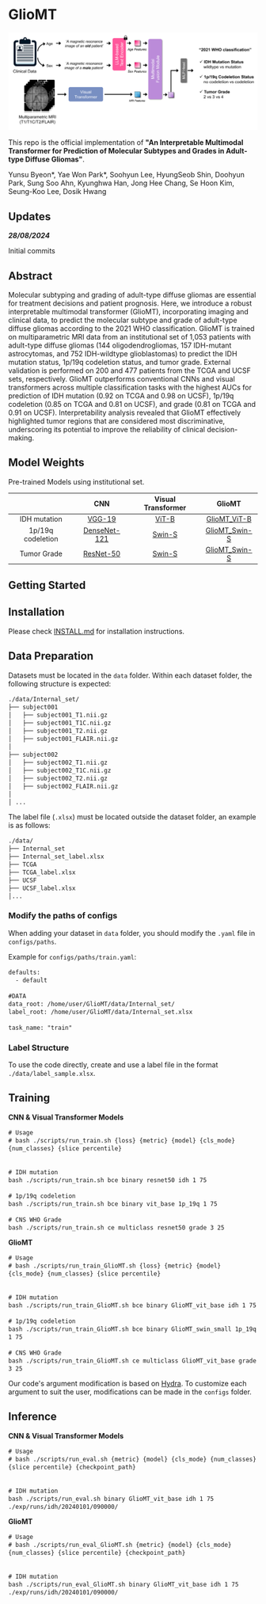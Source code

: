# GlioMT

![alt man](./figures/main.png)


This repo is the official implementation of **"An Interpretable Multimodal Transformer for Prediction of Molecular Subtypes and Grades in Adult-type Diffuse Gliomas"**.

Yunsu Byeon*, Yae Won Park*, Soohyun Lee, HyungSeob Shin, Doohyun Park, Sung Soo Ahn, Kyunghwa Han, Jong Hee Chang, Se Hoon Kim, Seung-Koo Lee, Dosik Hwang


## Updates

***28/08/2024***

Initial commits

## Abstract
Molecular subtyping and grading of adult-type diffuse gliomas are essential for treatment decisions and patient prognosis. Here, we introduce a robust interpretable multimodal transformer (GlioMT), incorporating imaging and clinical data, to predict the molecular subtype and grade of adult-type diffuse gliomas according to the 2021 WHO classification. GlioMT is trained on multiparametric MRI data from an institutional set of 1,053 patients with adult-type diffuse gliomas (144 oligodendrogliomas, 157 IDH-mutant astrocytomas, and 752 IDH-wildtype glioblastomas) to predict the IDH mutation status, 1p/19q codeletion status, and tumor grade. External validation is performed on 200 and 477 patients from the TCGA and UCSF sets, respectively. GlioMT outperforms conventional CNNs and visual transformers across multiple classification tasks with the highest AUCs for prediction of IDH mutation (0.92 on TCGA and 0.98 on UCSF), 1p/19q codeletion (0.85 on TCGA and 0.81 on UCSF), and grade (0.81 on TCGA and 0.91 on UCSF). Interpretability analysis revealed that GlioMT effectively highlighted tumor regions that are considered most discriminative, underscoring its potential to improve the reliability of clinical decision-making. 
 


## Model Weights
Pre-trained Models using institutional set.

|                   | CNN | Visual Transformer | GlioMT |
|:-----------------:|:------------------------:|:---------------------------------------:|:---------------------------:|
| IDH mutation      |       [VGG-19](https://drive.google.com/file/d/1S-MZGCPEh4pn7ZBWA5j3Gb20kOdpQfwW/view?usp=drive_link)       |               [ViT-B](https://drive.google.com/file/d/1Gd4M52A5YI1YAbRc0PHlFdnDZHbJUQPc/view?usp=drive_link)           |       [GlioMT_ViT-B](https://drive.google.com/file/d/1VtRU3W_Tl_ghrsa2Fjpmr8Y-yJqaV_sn/view?usp=drive_link)    |
| 1p/19q codeletion |    [DenseNet-121](https://drive.google.com/file/d/1iK2z0NrYDRMuiKJBaCbC3RVDGZpisWNT/view?usp=drive_link)    |               [Swin-S](https://drive.google.com/file/d/1H5VvbwVSPr-zsEJYeD_3VuL3nmdEOoMh/view?usp=drive_link)          |      [GlioMT_Swin-S](https://drive.google.com/file/d/1AkXwnEBg_M0f7eaF11TuSyqu6ktDCuPb/view?usp=drive_link)    |
| Tumor Grade       |      [ResNet-50](https://drive.google.com/file/d/1YT0ggGdCes8MQiwxLCGKcbRxp_24bqdh/view?usp=drive_link)     |               [Swin-S](https://drive.google.com/file/d/1WdVsL1psAeVx0arMztKPwa1PNsH0I7b2/view?usp=drive_link)          |      [GlioMT_Swin-S](https://drive.google.com/file/d/1lnasGRbYbA5c3cPmZa0kBwJkixCrV9Sj/view?usp=drive_link)    |


## Getting Started
## Installation
Please check [INSTALL.md](INSTALL.md) for installation instructions.

## Data Preparation
Datasets must be located in the `data` folder. Within each dataset folder, the following structure is expected:

```
./data/Internal_set/
├── subject001
│   ├── subject001_T1.nii.gz
│   ├── subject001_T1C.nii.gz
│   ├── subject001_T2.nii.gz
│   ├── subject001_FLAIR.nii.gz
│
├── subject002
│   ├── subject002_T1.nii.gz
│   ├── subject002_T1C.nii.gz
│   ├── subject002_T2.nii.gz
│   ├── subject002_FLAIR.nii.gz
│
│ ...
```
The label file (`.xlsx`) must be located outside the dataset folder, an example is as follows:
```
./data/
├── Internal_set
├── Internal_set_label.xlsx
├── TCGA
├── TCGA_label.xlsx
├── UCSF
├── UCSF_label.xlsx
│...
```

### Modify the paths of configs
When adding your dataset in `data` folder, you should modify the `.yaml` file in `configs/paths`.

Example for `configs/paths/train.yaml`:
```
defaults:
  - default

#DATA
data_root: /home/user/GlioMT/data/Internal_set/
label_root: /home/user/GlioMT/data/Internal_set.xlsx

task_name: "train"

```

### Label Structure
To use the code directly, create and use a label file in the format `./data/label_sample.xlsx`.




## Training

**CNN & Visual Transformer Models**
```
# Usage
# bash ./scripts/run_train.sh {loss} {metric} {model} {cls_mode} {num_classes} {slice percentile}


# IDH mutation
bash ./scripts/run_train.sh bce binary resnet50 idh 1 75

# 1p/19q codeletion
bash ./scripts/run_train.sh bce binary vit_base 1p_19q 1 75

# CNS WHO Grade
bash ./scripts/run_train.sh ce multiclass resnet50 grade 3 25
```

**GlioMT**
```
# Usage
# bash ./scripts/run_train_GlioMT.sh {loss} {metric} {model} {cls_mode} {num_classes} {slice percentile}


# IDH mutation
bash ./scripts/run_train_GlioMT.sh bce binary GlioMT_vit_base idh 1 75

# 1p/19q codeletion
bash ./scripts/run_train_GlioMT.sh bce binary GlioMT_swin_small 1p_19q 1 75

# CNS WHO Grade
bash ./scripts/run_train_GlioMT.sh ce multiclass GlioMT_vit_base grade 3 25
```

Our code's argument modification is based on [Hydra](https://hydra.cc/). To customize each argument to suit the user, modifications can be made in the `configs` folder.



## Inference
**CNN & Visual Transformer Models**
```
# Usage
# bash ./scripts/run_eval.sh {metric} {model} {cls_mode} {num_classes} {slice percentile} {checkpoint_path}


# IDH mutation
bash ./scripts/run_eval.sh binary GlioMT_vit_base idh 1 75 ./exp/runs/idh/20240101/090000/
```

**GlioMT**
```
# Usage
# bash ./scripts/run_eval_GlioMT.sh {metric} {model} {cls_mode} {num_classes} {slice percentile} {checkpoint_path}


# IDH mutation
bash ./scripts/run_eval_GlioMT.sh binary GlioMT_vit_base idh 1 75 ./exp/runs/idh/20240101/090000/
```
